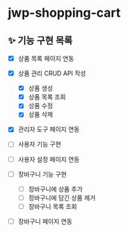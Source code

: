 # jwp-shopping-cart

## ✨ 기능 구현 목록
- [x] 상품 목록 페이지 연동
- [x] 상품 관리 CRUD API 작성
  - [x] 상품 생성
  - [x] 상품 목록 조회
  - [x] 상품 수정
  - [x] 상품 삭제
- [x] 관리자 도구 페이지 연동
- [ ] 사용자 기능 구현
- [ ] 사용자 설정 페이지 연동
- [ ] 장바구니 기능 구현
  - [ ] 장바구니에 상품 추가
  - [ ] 장바구니에 담긴 상품 제거
  - [ ] 장바구니 목록 조회
- [ ] 장바구니 페이지 연동
 
